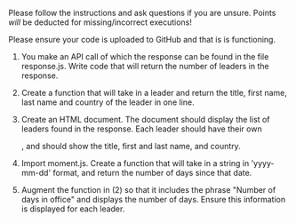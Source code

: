 Please follow the instructions and ask questions if you are unsure. Points *will* be deducted for missing/incorrect executions!

Please ensure your code is uploaded to GitHub and that is is functioning.

1. You make an API call of which the response can be found in the file response.js. Write code that will return the number of leaders in the response.

2. Create a function that will take in a leader and return the title, first name, last name and country of the leader in one line.

3. Create an HTML document. The document should display the list of leaders found in the response. Each leader should have their own <div>, and should show the title, first and last name, and country.

4. Import moment.js. Create a function that will take in a string in 'yyyy-mm-dd' format, and return the number of days since that date.

5. Augment the function in (2) so that it includes the phrase "Number of days in office" and displays the number of days. Ensure this information is displayed for each leader.

